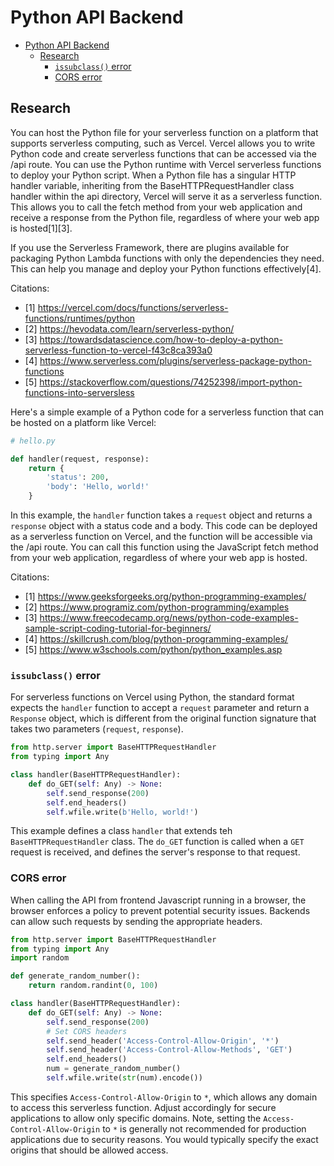 # Python API Backend

- [Python API Backend](#python-api-backend)
  - [Research](#research)
    - [`issubclass()` error](#issubclass-error)
    - [CORS error](#cors-error)

## Research

You can host the Python file for your serverless function on a platform that supports serverless computing, such as Vercel. Vercel allows you to write Python code and create serverless functions that can be accessed via the /api route. You can use the Python runtime with Vercel serverless functions to deploy your Python script. When a Python file has a singular HTTP handler variable, inheriting from the BaseHTTPRequestHandler class handler within the api directory, Vercel will serve it as a serverless function. This allows you to call the fetch method from your web application and receive a response from the Python file, regardless of where your web app is hosted[1][3].

If you use the Serverless Framework, there are plugins available for packaging Python Lambda functions with only the dependencies they need. This can help you manage and deploy your Python functions effectively[4].

Citations:

- [1] <https://vercel.com/docs/functions/serverless-functions/runtimes/python>
- [2] <https://hevodata.com/learn/serverless-python/>
- [3] <https://towardsdatascience.com/how-to-deploy-a-python-serverless-function-to-vercel-f43c8ca393a0>
- [4] <https://www.serverless.com/plugins/serverless-package-python-functions>
- [5] <https://stackoverflow.com/questions/74252398/import-python-functions-into-serversless>

Here's a simple example of a Python code for a serverless function that can be hosted on a platform like Vercel:

```python
# hello.py

def handler(request, response):
    return {
        'status': 200,
        'body': 'Hello, world!'
    }
```

In this example, the `handler` function takes a `request` object and returns a `response` object with a status code and a body. This code can be deployed as a serverless function on Vercel, and the function will be accessible via the /api route. You can call this function using the JavaScript fetch method from your web application, regardless of where your web app is hosted.

Citations:

- [1] <https://www.geeksforgeeks.org/python-programming-examples/>
- [2] <https://www.programiz.com/python-programming/examples>
- [3] <https://www.freecodecamp.org/news/python-code-examples-sample-script-coding-tutorial-for-beginners/>
- [4] <https://skillcrush.com/blog/python-programming-examples/>
- [5] <https://www.w3schools.com/python/python_examples.asp>

### `issubclass()` error

For serverless functions on Vercel using Python, the standard format expects the `handler` function to accept a `request` parameter and return a `Response` object, which is different from the original function signature that takes two parameters (`request`, `response`).

```py
from http.server import BaseHTTPRequestHandler
from typing import Any

class handler(BaseHTTPRequestHandler):
    def do_GET(self: Any) -> None:
        self.send_response(200)
        self.end_headers()
        self.wfile.write(b'Hello, world!')
```

This example defines a class `handler` that extends teh `BaseHTTPRequestHandler` class. The `do_GET` function is called when a `GET` request is received, and defines the server's response to that request.

### CORS error

When calling the API from frontend Javascript running in a browser, the browser enforces a policy to prevent potential security issues. Backends can allow such requests by sending the appropriate headers.

```py
from http.server import BaseHTTPRequestHandler
from typing import Any
import random

def generate_random_number():
    return random.randint(0, 100)

class handler(BaseHTTPRequestHandler):
    def do_GET(self: Any) -> None:
        self.send_response(200)
        # Set CORS headers
        self.send_header('Access-Control-Allow-Origin', '*')
        self.send_header('Access-Control-Allow-Methods', 'GET')
        self.end_headers()
        num = generate_random_number()
        self.wfile.write(str(num).encode())
```

This specifies `Access-Control-Allow-Origin` to `*`, which allows any domain to access this serverless function. Adjust accordingly for secure applications to allow only specific domains. Note, setting the `Access-Control-Allow-Origin` to `*` is generally not recommended for production applications due to security reasons. You would typically specify the exact origins that should be allowed access.
